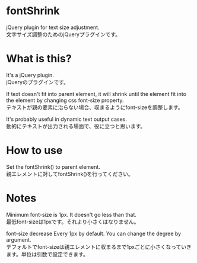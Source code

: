 # fontShrink
jQuery plugin for text size adjustment.  
文字サイズ調整のためのjQueryプラグインです。

# What is this?
It's a jQuery plugin.  
jQueryのプラグインです。

If text doesn't fit into parent element, it will shrink until the element fit into the element by changing css font-size property.  
テキストが親の要素に治らない場合、収まるようにfont-sizeを調整します。

It's probably useful in dynamic text output cases.  
動的にテキストが出力される場面で、役に立つと思います。

# How to use
Set the fontShrink() to parent element.  
親エレメントに対してfontShrink()を行ってください。

# Notes
Minimum font-size is 1px. It doesn't go less than that.  
最低font-sizeは1pxです。それより小さくはなりません。

font-size decrease Every 1px by default. You can change the degree by argument.  
デフォルトでfont-sizeは親エレメントに収まるまで1pxごとに小さくなっていきます。単位は引数で設定できます。
